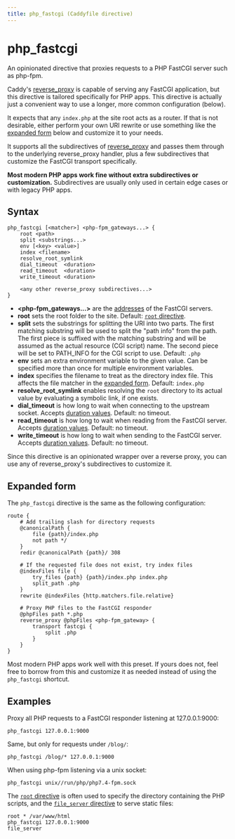 ```yaml
---
title: php_fastcgi (Caddyfile directive)
---
```


# php_fastcgi

An opinionated directive that proxies requests to a PHP FastCGI server such as php-fpm.

Caddy's [reverse_proxy](/docs/caddyfile/directives/reverse_proxy) is capable of serving any FastCGI application, but this directive is tailored specifically for PHP apps. This directive is actually just a convenient way to use a longer, more common configuration (below).

It expects that any `index.php` at the site root acts as a router. If that is not desirable, either perform your own URI rewrite or use something like the [expanded form](#expanded-form) below and customize it to your needs.

It supports all the subdirectives of [reverse_proxy](/docs/caddyfile/directives/reverse_proxy) and passes them through to the underlying reverse_proxy handler, plus a few subdirectives that customize the FastCGI transport specifically.

**Most modern PHP apps work fine without extra subdirectives or customization.** Subdirectives are usually only used in certain edge cases or with legacy PHP apps.

## Syntax

```caddy-d
php_fastcgi [<matcher>] <php-fpm_gateways...> {
	root <path>
	split <substrings...>
	env [<key> <value>]
	index <filename>
	resolve_root_symlink
	dial_timeout  <duration>
	read_timeout  <duration>
	write_timeout <duration>

	<any other reverse_proxy subdirectives...>
}
```

- **<php-fpm_gateways...>** are the [addresses](/docs/conventions#network-addresses) of the FastCGI servers.
- **root** sets the root folder to the site. Default: [`root` directive](/docs/caddyfile/directives/root).
- **split** sets the substrings for splitting the URI into two parts. The first matching substring will be used to split the "path info" from the path. The first piece is suffixed with the matching substring and will be assumed as the actual resource (CGI script) name. The second piece will be set to PATH_INFO for the CGI script to use. Default: `.php`
- **env** sets an extra environment variable to the given value. Can be specified more than once for multiple environment variables.
- **index** specifies the filename to treat as the directory index file. This affects the file matcher in the [expanded form](#expanded-form). Default: `index.php`
- **resolve_root_symlink** enables resolving the `root` directory to its actual value by evaluating a symbolic link, if one exists.
- **dial_timeout** is how long to wait when connecting to the upstream socket. Accepts [duration values](/docs/conventions#durations). Default: no timeout.
- **read_timeout** is how long to wait when reading from the FastCGI server. Accepts [duration values](/docs/conventions#durations). Default: no timeout.
- **write_timeout** is how long to wait when sending to the FastCGI server. Accepts [duration values](/docs/conventions#durations). Default: no timeout.


Since this directive is an opinionated wrapper over a reverse proxy, you can use any of reverse_proxy's subdirectives to customize it.


## Expanded form

The `php_fastcgi` directive is the same as the following configuration:

```caddy-d
route {
	# Add trailing slash for directory requests
	@canonicalPath {
		file {path}/index.php
		not path */
	}
	redir @canonicalPath {path}/ 308

	# If the requested file does not exist, try index files
	@indexFiles file {
		try_files {path} {path}/index.php index.php
		split_path .php
	}
	rewrite @indexFiles {http.matchers.file.relative}

	# Proxy PHP files to the FastCGI responder
	@phpFiles path *.php
	reverse_proxy @phpFiles <php-fpm_gateway> {
		transport fastcgi {
			split .php
		}
	}
}
```

Most modern PHP apps work well with this preset. If yours does not, feel free to borrow from this and customize it as needed instead of using the `php_fastcgi` shortcut.

## Examples

Proxy all PHP requests to a FastCGI responder listening at 127.0.0.1:9000:

```caddy-d
php_fastcgi 127.0.0.1:9000
```

Same, but only for requests under `/blog/`:

```caddy-d
php_fastcgi /blog/* 127.0.0.1:9000
```

When using php-fpm listening via a unix socket:

```caddy-d
php_fastcgi unix//run/php/php7.4-fpm.sock
```

The [`root` directive](/docs/caddyfile/directives/root) is often used to specify the directory containing the PHP scripts, and the [`file_server` directive](/docs/caddyfile/directives/file_server) to serve static files:

```caddy-d
root * /var/www/html
php_fastcgi 127.0.0.1:9000
file_server
```
